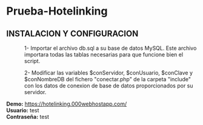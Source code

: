 # Prueba-Hotelinking
<h2>INSTALACION Y CONFIGURACION</h2>
<ul>
  <ol>1- Importar el archivo db.sql a su base de datos MySQL. Este archivo importara todas las
tablas necesarias para que funcione bien el script.</ol>
  <ol>2- Modificar las variables $conServidor, $conUsuario, $conClave y $conNombreDB del fichero 
"conectar.php" de la carpeta "include" con los datos de conexion de base de datos
proporcionados por su servidor.</ol>
</ul>

<strong>Demo:</strong> https://hotelinking.000webhostapp.com/
<br>
<strong>Usuario:</strong> test
<br><strong>Contraseña:</strong> test
